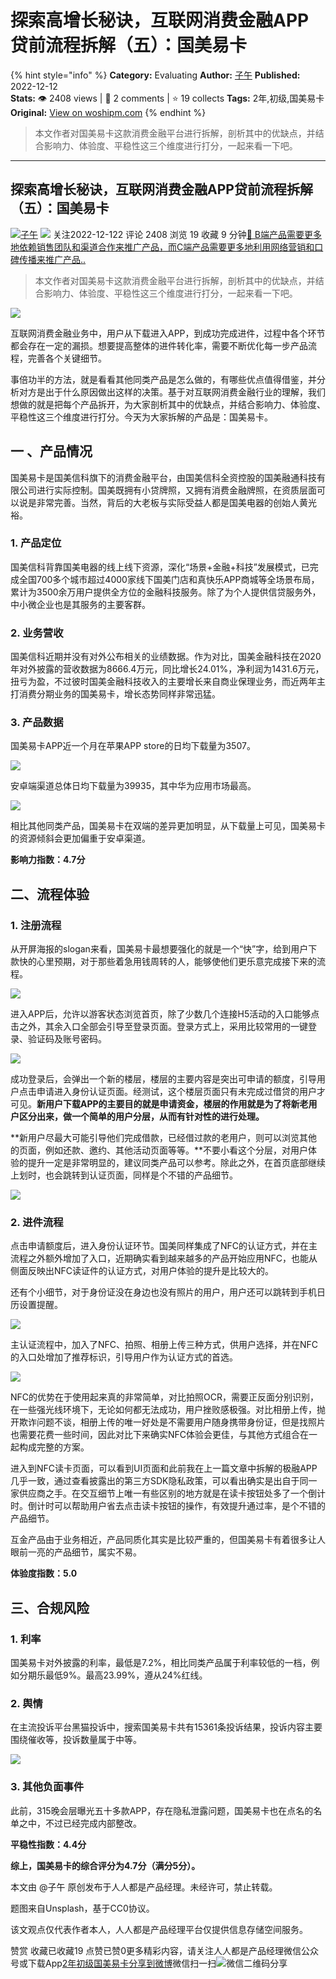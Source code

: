 # 探索高增长秘诀，互联网消费金融APP贷前流程拆解（五）：国美易卡
{% hint style="info" %}
**Category:** Evaluating
**Author:** [子午](https://www.woshipm.com/u/1324988)
**Published:** 2022-12-12  
**Stats:** 👁️ 2408 views | 💬 2 comments | ⭐ 19 collects
**Tags:** 2年,初级,国美易卡
**Original:** [View on woshipm.com](https://www.woshipm.com/evaluating/5702366.html)
{% endhint %}
> 本文作者对国美易卡这款消费金融平台进行拆解，剖析其中的优缺点，并结合影响力、体验度、平稳性这三个维度进行打分，一起来看一下吧。

---

## 探索高增长秘诀，互联网消费金融APP贷前流程拆解（五）：国美易卡

[![](https://image.woshipm.com/wp-files/2021/09/wKxjpn4kTGwjz6QmvKEm.jpg!/both/72x72)](https://www.woshipm.com/u/1324988)[子午](https://www.woshipm.com/u/1324988) ![](https://static.woshipm.com/tag/1101_1@2x.png) 关注2022-12-122 评论 2408 浏览 19 收藏 9 分钟[🔗 B端产品需要更多地依赖销售团队和渠道合作来推广产品，而C端产品需要更多地利用网络营销和口碑传播来推广产品..](https://ke.qidianla.com/courses/bcpm)

> 本文作者对国美易卡这款消费金融平台进行拆解，剖析其中的优缺点，并结合影响力、体验度、平稳性这三个维度进行打分，一起来看一下吧。

![](https://image.woshipm.com/wp-files/2022/12/w2u8XccI84eq2Z23Kqp2.png)

互联网消费金融业务中，用户从下载进入APP，到成功完成进件，过程中各个环节都会存在一定的漏损。想要提高整体的进件转化率，需要不断优化每一步产品流程，完善各个关键细节。

事倍功半的方法，就是看看其他同类产品是怎么做的，有哪些优点值得借鉴，并分析对方是出于什么原因做出这样的决策。基于对互联网消费金融行业的理解，我们想做的就是把每个产品拆开，为大家剖析其中的优缺点，并结合影响力、体验度、平稳性这三个维度进行打分。今天为大家拆解的产品是：国美易卡。

## 一 、产品情况

国美易卡是国美信科旗下的消费金融平台，由国美信科全资控股的国美融通科技有限公司进行实际控制。国美既拥有小贷牌照，又拥有消费金融牌照，在资质层面可以说是非常完善。当然，背后的大老板与实际受益人都是国美电器的创始人黄光裕。

### 1\. 产品定位

国美信科背靠国美电器的线上线下资源，深化“场景+金融+科技”发展模式，已完成全国700多个城市超过4000家线下国美门店和真快乐APP商城等全场景布局，累计为3500余万用户提供全方位的金融科技服务。除了为个人提供信贷服务外，中小微企业也是其服务的主要客群。

### 2\. 业务营收

国美信科近期并没有对外公布相关的业绩数据。作为对比，国美金融科技在2020年对外披露的营收数据为8666.4万元，同比增长24.01%，净利润为1431.6万元，扭亏为盈，不过彼时国美金融科技收入的主要增长来自商业保理业务，而近两年主打消费分期业务的国美易卡，增长态势同样非常迅猛。

### 3\. 产品数据

国美易卡APP近一个月在苹果APP store的日均下载量为3507。

![](https://image.woshipm.com/wp-files/2022/12/gQI0WNeje4CMDXKmobw2.png)

安卓端渠道总体日均下载量为39935，其中华为应用市场最高。

![](https://image.woshipm.com/wp-files/2022/12/acVyu9LnAOpxPnYTToXM.jpg)

相比其他同类产品，国美易卡在双端的差异更加明显，从下载量上可见，国美易卡的资源倾斜会更加偏重于安卓渠道。

**影响力指数：4.7分**

## 二、流程体验

### 1\. 注册流程

从开屏海报的slogan来看，国美易卡最想要强化的就是一个“快”字，给到用户下款快的心里预期，对于那些着急用钱周转的人，能够使他们更乐意完成接下来的流程。

![](https://image.woshipm.com/wp-files/2022/12/Whi9ERmhzjIfxvLrnLDx.jpg)

进入APP后，允许以游客状态浏览首页，除了少数几个连接H5活动的入口能够点击之外，其余入口全部会引导至登录页面。登录方式上，采用比较常用的一键登录、验证码及账号密码。

![](https://image.woshipm.com/wp-files/2022/12/ZWRX7lpN8FsHEbJubA79.jpg)

成功登录后，会弹出一个新的楼层，楼层的主要内容是突出可申请的额度，引导用户点击申请进入身份认证页面。经测试，这个楼层页面只有未完成过借贷的用户才可见。**新用户下载APP的主要目的就是申请资金，楼层的作用就是为了将新老用户区分出来，做一个简单的用户分层，从而有针对性的进行处理。**

**新用户尽最大可能引导他们完成借款，已经借过款的老用户，则可以浏览其他的页面，例如还款、邀约、其他活动页面等等。**不要小看这个分层，对用户体验的提升一定是非常明显的，建议同类产品可以参考。除此之外，在首页底部继续上划时，也会跳转到认证页面，同样是个不错的产品细节。

![](https://image.woshipm.com/wp-files/2022/12/zD8lFwmqGy2vf1kMPIMj.png)

### 2\. 进件流程

点击申请额度后，进入身份认证环节。国美同样集成了NFC的认证方式，并在主流程之外额外增加了入口，近期确实看到越来越多的产品开始应用NFC，也能从侧面反映出NFC读证件的认证方式，对用户体验的提升是比较大的。

还有个小细节，对于身份证没在身边也没有照片的用户，用户还可以跳转到手机日历设置提醒。

![](https://image.woshipm.com/wp-files/2022/12/pzCreqpRbaUv4kMFuE8a.png)

主认证流程中，加入了NFC、拍照、相册上传三种方式，供用户选择，并在NFC的入口处增加了推荐标识，引导用户作为认证方式的首选。

![](https://image.woshipm.com/wp-files/2022/12/lU6F4GwEEZtzShPxEsBS.png)

NFC的优势在于使用起来真的非常简单，对比拍照OCR，需要正反面分别识别，在一些强光线环境下，无论如何都无法成功，用户挫败感极强。对比相册上传，抛开欺诈问题不谈，相册上传的唯一好处是不需要用户随身携带身份证，但是找照片也需要花费一些时间，因此对比下来确实NFC体验会更佳，与其他方式组合在一起构成完整的方案。

进入到NFC读卡页面，可以看到UI页面和此前我在上一篇文章中拆解的极融APP几乎一致，通过查看披露出的第三方SDK隐私政策，可以看出确实是出自于同一家供应商之手。在交互细节上唯一有些区别的地方就是在读卡按钮处多了一个倒计时。倒计时可以帮助用户省去点击读卡按钮的操作，有效提升通过率，是个不错的产品细节。

互金产品由于业务相近，产品同质化其实是比较严重的，但国美易卡有着很多让人眼前一亮的产品细节，属实不易。

**体验度指数：5.0**

## 三、合规风险

### 1\. 利率

国美易卡对外披露的利率，最低是7.2%，相比同类产品属于利率较低的一档，例如分期乐最低9%。最高23.99%，遵从24%红线。

### 2\. 舆情

在主流投诉平台黑猫投诉中，搜索国美易卡共有15361条投诉结果，投诉内容主要围绕催收等，投诉数量属于中等。

![](https://image.woshipm.com/wp-files/2022/12/Q9WOawvDPfieBMPNhPHV.png)

### 3\. 其他负面事件

此前，315晚会层曝光五十多款APP，存在隐私泄露问题，国美易卡也在点名的名单之中，不过已经完成内部整改。

**平稳性指数：4.4分**

**综上，国美易卡的综合评分为4.7分（满分5分）。**

本文由 @子午 原创发布于人人都是产品经理。未经许可，禁止转载。

题图来自Unsplash，基于CC0协议。

该文观点仅代表作者本人，人人都是产品经理平台仅提供信息存储空间服务。

赞赏 收藏已收藏19 点赞已赞0更多精彩内容，请关注人人都是产品经理微信公众号或下载App[2年](https://www.woshipm.com/tag/2%e5%b9%b4)[初级](https://www.woshipm.com/tag/%e5%88%9d%e7%ba%a7)[国美易卡](https://www.woshipm.com/tag/%e5%9b%bd%e7%be%8e%e6%98%93%e5%8d%a1)[分享到微博](https://service.weibo.com/share/share.php?appkey=2775287854&title=探索高增长秘诀，互联网消费金融APP贷前流程拆解（五）：国美易卡&url=https://www.woshipm.com/evaluating/5702366.html&pic=https://image.woshipm.com/wp-files/2022/12/w2u8XccI84eq2Z23Kqp2.png)微信扫一扫![微信二维码](https://api.pwmqr.com/qrcode/create/?url=https://www.woshipm.com/evaluating/5702366.html)分享